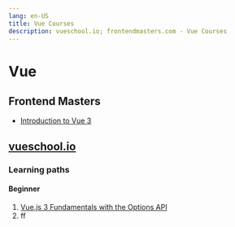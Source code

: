 ```yaml
---
lang: en-US
title: Vue Courses
description: vueschool.io; frontendmasters.com - Vue Courses
---
```


# Vue

## Frontend Masters

- [Introduction to Vue 3](courses/vue-3/index.md)

## [vueschool.io](https://vueschool.io)

### Learning paths

#### Beginner

1. [Vue.js 3 Fundamentals with the Options API](courses/vuejs-3-fundamentals/index.md)
2. ff
